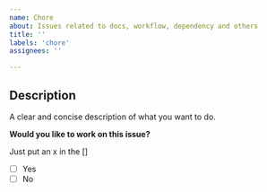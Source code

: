 ```yaml
---
name: Chore
about: Issues related to docs, workflow, dependency and others
title: ''
labels: 'chore'
assignees: ''

---
```


## Description
A clear and concise description of what you want to do.

**Would you like to work on this issue?**

Just put an x in the []
- [ ] Yes
- [ ] No
